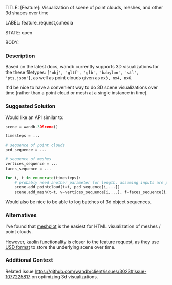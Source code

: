 TITLE:
[Feature]: Visualization of scene of point clouds, meshes, and other 3d shapes over time

LABEL:
feature_request,c:media

STATE:
open

BODY:
### Description

Based on the latest docs, wandb currently supports 3D visualizations for the these filetypes: `['obj', 'gltf', 'glb', 'babylon', 'stl', 'pts.json']`, as well as point clouds given as `nx3, nx4, nx6`.

It'd be nice to have a convenient way to do 3D scene visualizations over time (rather than a point cloud or mesh at a single instance in time).  

### Suggested Solution

Would like an API similar to:

```python
scene = wandb.3DScene()

timesteps = ...

# sequence of point clouds
pcd_sequence = ...

# sequence of meshes
vertices_sequence = ...
faces_sequence = ...

for i, t in enumerate(timesteps):
    # probably need another parameter for length, assuming inputs are padded
    scene.add_pointcloud(t=t, pcd_sequence[i,...])
    scene.add_mesh(t=t, v=vertices_sequence[i,...], f=faces_sequence[i,...])
```

Would also be nice to be able to log batches of 3d object sequences. 

### Alternatives

I've found that [meshplot](https://skoch9.github.io/meshplot/tutorial/) is the easiest for HTML visualization of meshes / point clouds. 

However, [kaolin](https://kaolin.readthedocs.io/en/latest/notes/checkpoints.html) functionality is closer to the feature request, as they use [USD format](https://kaolin.readthedocs.io/en/latest/modules/kaolin.visualize.html#kaolin.visualize.Timelapse.add_pointcloud_batch) to store the underlying scene over time.

### Additional Context

Related issue https://github.com/wandb/client/issues/3023#issue-1077225817 on optimizing 3d visualizations.

